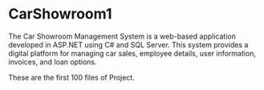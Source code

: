 # CarShowroom1

The Car Showroom Management System is a web-based application developed in ASP.NET using C# and SQL Server. This system provides a digital platform for managing car sales, employee details, user information, invoices, and loan options.

These are the first 100 files of Project.
